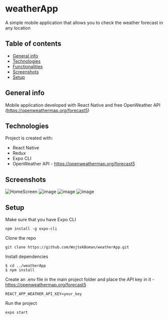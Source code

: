 # weatherApp
A simple mobile application that allows you to check the weather forecast in any location

## Table of contents
* [General info](#general-info)
* [Technologies](#technologies)
* [Functionalities](#functionalities)
* [Screenshots](#screenshots)
* [Setup](#setup)

## General info
Mobile application developed with React Native and free OpenWeather API (https://openweathermap.org/forecast5)

## Technologies
Project is created with:
* React Native
* Redux
* Expo CLI
* OpenWeather API - https://openweathermap.org/forecast5

## Screenshots
![HomeScreen](https://user-images.githubusercontent.com/47774969/110146715-2ced6f80-7ddb-11eb-874b-bfed2b666a8f.PNG)
![image](https://user-images.githubusercontent.com/47774969/110148961-be5de100-7ddd-11eb-94b5-23011ae5d4cd.png)
![image](https://user-images.githubusercontent.com/47774969/110149074-e5b4ae00-7ddd-11eb-8107-f04c6cce872f.png)
![image](https://user-images.githubusercontent.com/47774969/110149141-fa914180-7ddd-11eb-9c6c-2c1d388d235c.png)



## Setup

Make sure that you have Expo CLI
```
npm install -g expo-cli
```
Clone the repo
```
git clone https://github.com/WojtekBoman/weatherApp.git
```
Install dependencies
```
$ cd ../weatherApp
$ npm install
```
Create an .env file in the main project folder and place the API key in it - https://openweathermap.org/forecast5
```
REACT_APP_WEATHER_API_KEY=your_key
```
Run the project
```
expo start
```
